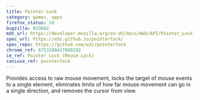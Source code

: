 ```yaml
---
title: Pointer Lock
category: games, apps
firefox_status: 10
bugzilla: 633602
mdn_url: https://developer.mozilla.org/en-US/docs/Web/API/Pointer_Lock_API
spec_url: https://w3c.github.io/pointerlock/
spec_repo: https://github.com/w3c/pointerlock
chrome_ref: 6753200417800192
ie_ref: Pointer Lock (Mouse Lock)
caniuse_ref: pointerlock
---
```


Provides access to raw mouse movement, locks the target of mouse events to a single element, eliminates limits of how far mouse movement can go in a single direction, and removes the cursor from view.
